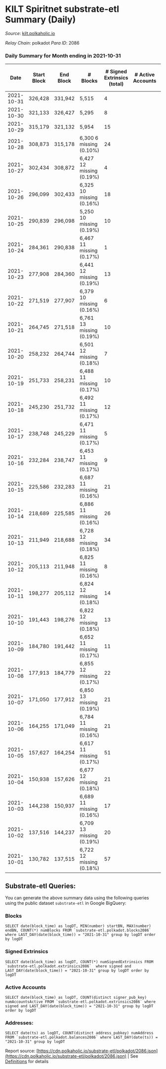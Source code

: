 # KILT Spiritnet substrate-etl Summary (Daily)

_Source_: [kilt.polkaholic.io](https://kilt.polkaholic.io)

*Relay Chain*: polkadot
*Para ID*: 2086



### Daily Summary for Month ending in 2021-10-31


| Date | Start Block | End Block | # Blocks | # Signed Extrinsics (total) | # Active Accounts | # Passive | # New | # Addresses with Balances | # Events | # Transfers | # XCM Transfers In | # XCM Transfers Out |
| ---- | ----------- | --------- | -------- | --------------------------- | ----------------- | --------- | ----- | ------------------------- | -------- | ----------- | ------------------ | ------------------- |
| 2021-10-31 | 326,428 | 331,942 | 5,515  | 4 |  |  |  | 320 | 57,358 |   |   |   |
| 2021-10-30 | 321,133 | 326,427 | 5,295  | 8 |  |  |  | 320 | 57,785 |   |   |   |
| 2021-10-29 | 315,179 | 321,132 | 5,954  | 15 |  |  |  | 320 | 58,273 | 2 ($1,223,246.75) |   |   |
| 2021-10-28 | 308,873 | 315,178 | 6,300 6 missing (0.10%) | 24 |  |  |  | 320 | 60,287 | 3 ($869,935.41) |   |   |
| 2021-10-27 | 302,434 | 308,872 | 6,427 12 missing (0.19%) | 4 |  |  |  |  | 61,165 |   |   |   |
| 2021-10-26 | 296,099 | 302,433 | 6,325 10 missing (0.16%) | 18 |  |  |  |  | 61,591 |   |   |   |
| 2021-10-25 | 290,839 | 296,098 | 5,250 10 missing (0.19%) | 10 |  |  |  |  | 51,961 | 2 ($257,229.96) |   |   |
| 2021-10-24 | 284,361 | 290,838 | 6,467 11 missing (0.17%) | 1 |  |  |  |  | 60,940 |   |   |   |
| 2021-10-23 | 277,908 | 284,360 | 6,441 12 missing (0.19%) | 13 |  |  |  |  | 60,854 |   |   |   |
| 2021-10-22 | 271,519 | 277,907 | 6,379 10 missing (0.16%) | 6 |  |  |  |  | 60,222 | 1 ($249,071.85) |   |   |
| 2021-10-21 | 264,745 | 271,518 | 6,761 13 missing (0.19%) | 10 |  |  |  |  | 63,725 | 4 ($482,994.25) |   |   |
| 2021-10-20 | 258,232 | 264,744 | 6,501 12 missing (0.18%) | 7 |  |  |  |  | 61,350 |   |   |   |
| 2021-10-19 | 251,733 | 258,231 | 6,488 11 missing (0.17%) | 10 |  |  |  |  | 60,961 | 3 ($1,426,606.76) |   |   |
| 2021-10-18 | 245,230 | 251,732 | 6,492 11 missing (0.17%) | 12 |  |  |  |  | 61,010 |   |   |   |
| 2021-10-17 | 238,748 | 245,229 | 6,471 11 missing (0.17%) | 5 |  |  |  |  | 60,753 |   |   |   |
| 2021-10-16 | 232,284 | 238,747 | 6,453 11 missing (0.17%) | 9 |  |  |  |  | 60,583 |   |   |   |
| 2021-10-15 | 225,586 | 232,283 | 6,687 11 missing (0.16%) | 21 |  |  |  |  | 60,936 | 8 ($60,300,792.94) |   |   |
| 2021-10-14 | 218,689 | 225,585 | 6,886 11 missing (0.16%) | 26 |  |  |  |  | 60,310 | 5 ($24,619,345.37) |   |   |
| 2021-10-13 | 211,949 | 218,688 | 6,728 12 missing (0.18%) | 34 |  |  |  |  | 57,768 | 5 ($1,858,478.71) |   |   |
| 2021-10-12 | 205,113 | 211,948 | 6,825 11 missing (0.16%) | 8 |  |  |  |  | 57,499 |   |   |   |
| 2021-10-11 | 198,277 | 205,112 | 6,824 12 missing (0.18%) | 14 |  |  |  |  | 55,382 |   |   |   |
| 2021-10-10 | 191,443 | 198,276 | 6,822 12 missing (0.18%) | 13 |  |  |  |  | 54,236 |   |   |   |
| 2021-10-09 | 184,780 | 191,442 | 6,652 11 missing (0.17%) | 11 |  |  |  |  | 52,468 |   |   |   |
| 2021-10-08 | 177,913 | 184,779 | 6,855 12 missing (0.17%) | 22 |  |  |  |  | 52,511 | 2 ($1,176,198.75) |   |   |
| 2021-10-07 | 171,050 | 177,912 | 6,850 13 missing (0.19%) | 21 |  |  |  |  | 50,407 | 3 ($207,010.98) |   |   |
| 2021-10-06 | 164,255 | 171,049 | 6,784 11 missing (0.16%) | 21 |  |  |  |  | 48,553 |   |   |   |
| 2021-10-05 | 157,627 | 164,254 | 6,617 11 missing (0.17%) | 51 |  |  |  |  | 44,492 |   |   |   |
| 2021-10-04 | 150,938 | 157,626 | 6,677 12 missing (0.18%) | 21 |  |  |  |  | 40,178 |   |   |   |
| 2021-10-03 | 144,238 | 150,937 | 6,689 11 missing (0.16%) | 17 |  |  |  |  | 37,952 |   |   |   |
| 2021-10-02 | 137,516 | 144,237 | 6,709 13 missing (0.19%) | 20 |  |  |  |  | 36,519 |   |   |   |
| 2021-10-01 | 130,782 | 137,515 | 6,722 12 missing (0.18%) | 57 |  |  |  |  | 30,589 |   |   |   |

## Substrate-etl Queries:
You can generate the above summary data using the following queries using the public dataset `substrate-etl` in Google BigQuery:


### Blocks
```
SELECT date(block_time) as logDT, MIN(number) startBN, MAX(number) endBN, COUNT(*) numBlocks FROM `substrate-etl.polkadot.blocks2086`  where LAST_DAY(date(block_time)) = "2021-10-31" group by logDT order by logDT
```


### Signed Extrinsics
```
SELECT date(block_time) as logDT, COUNT(*) numSignedExtrinsics FROM `substrate-etl.polkadot.extrinsics2086`  where signed and LAST_DAY(date(block_time)) = "2021-10-31" group by logDT order by logDT
```


### Active Accounts
```
SELECT date(block_time) as logDT, COUNT(distinct signer_pub_key) numAccountsActive FROM `substrate-etl.polkadot.extrinsics2086` where signed and LAST_DAY(date(block_time)) = "2021-10-31" group by logDT order by logDT
```


### Addresses:
```
SELECT date(ts) as logDT, COUNT(distinct address_pubkey) numAddress FROM `substrate-etl.polkadot.balances2086` where LAST_DAY(date(ts)) = "2021-10-31" group by logDT
```



Report source: [https://cdn.polkaholic.io/substrate-etl/polkadot/2086.json](https://cdn.polkaholic.io/substrate-etl/polkadot/2086.json) | See [Definitions](/DEFINITIONS.md) for details
